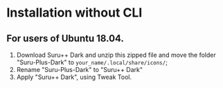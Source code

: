 # Installation without CLI

## For users of Ubuntu 18.04.

1. Download Suru++ Dark and unzip this zipped file and move the folder "Suru-Plus-Dark" to `your_name/.local/share/icons/`;
2. Rename "Suru-Plus-Dark" to "Suru++ Dark"
3. Apply "Suru++ Dark", using Tweak Tool.